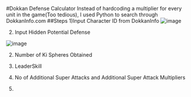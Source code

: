 #Dokkan Defense Calculator
Instead of hardcoding a multiplier for every unit in the game(Too tedious), I used Python to search through DokkanInfo.com
##Steps
1)Input Character ID from DokkanInfo
![image](https://github.com/Suiron99/Dokkan-Calculator/assets/142955018/0563585b-4bfb-4f77-857f-8c79e7f97f0e)


2) Input Hidden Potential Defense



![image](https://github.com/Suiron99/Dokkan-Calculator/assets/142955018/073f9e1d-df0f-48bf-846a-1d97658b7294)

2) Number of Ki Spheres Obtained




3) LeaderSkill
4) No of Additional Super Attacks and Additional Super Attack Multipliers
5) 
